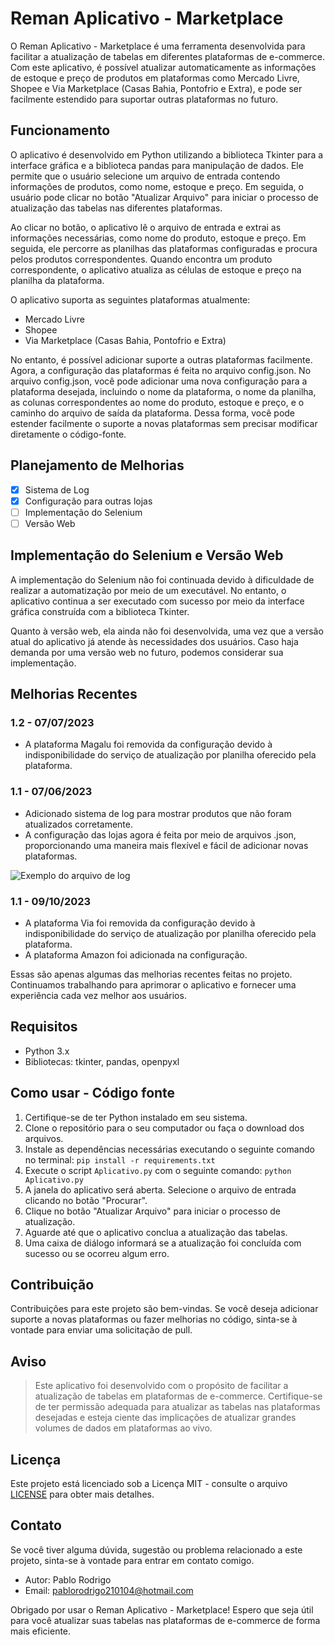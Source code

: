 # Reman Aplicativo - Marketplace

O Reman Aplicativo - Marketplace é uma ferramenta desenvolvida para facilitar a atualização de tabelas em diferentes plataformas de e-commerce. Com este aplicativo, é possível atualizar automaticamente as informações de estoque e preço de produtos em plataformas como Mercado Livre, Shopee e Via Marketplace (Casas Bahia, Pontofrio e Extra), e pode ser facilmente estendido para suportar outras plataformas no futuro.

## Funcionamento

O aplicativo é desenvolvido em Python utilizando a biblioteca Tkinter para a interface gráfica e a biblioteca pandas para manipulação de dados. Ele permite que o usuário selecione um arquivo de entrada contendo informações de produtos, como nome, estoque e preço. Em seguida, o usuário pode clicar no botão "Atualizar Arquivo" para iniciar o processo de atualização das tabelas nas diferentes plataformas.

Ao clicar no botão, o aplicativo lê o arquivo de entrada e extrai as informações necessárias, como nome do produto, estoque e preço. Em seguida, ele percorre as planilhas das plataformas configuradas e procura pelos produtos correspondentes. Quando encontra um produto correspondente, o aplicativo atualiza as células de estoque e preço na planilha da plataforma.

O aplicativo suporta as seguintes plataformas atualmente:
- Mercado Livre
- Shopee
- Via Marketplace (Casas Bahia, Pontofrio e Extra)

No entanto, é possível adicionar suporte a outras plataformas facilmente. Agora, a configuração das plataformas é feita no arquivo config.json. No arquivo config.json, você pode adicionar uma nova configuração para a plataforma desejada, incluindo o nome da plataforma, o nome da planilha, as colunas correspondentes ao nome do produto, estoque e preço, e o caminho do arquivo de saída da plataforma. Dessa forma, você pode estender facilmente o suporte a novas plataformas sem precisar modificar diretamente o código-fonte.

## Planejamento de Melhorias

- [x] Sistema de Log
- [x] Configuração para outras lojas
- [ ] Implementação do Selenium
- [ ] Versão Web

## Implementação do Selenium e Versão Web

A implementação do Selenium não foi continuada devido à dificuldade de realizar a automatização por meio de um executável. No entanto, o aplicativo continua a ser executado com sucesso por meio da interface gráfica construída com a biblioteca Tkinter.

Quanto à versão web, ela ainda não foi desenvolvida, uma vez que a versão atual do aplicativo já atende às necessidades dos usuários. Caso haja demanda por uma versão web no futuro, podemos considerar sua implementação.

## Melhorias Recentes

### 1.2 - 07/07/2023
- A plataforma Magalu foi removida da configuração devido à indisponibilidade do serviço de atualização por planilha oferecido pela plataforma.

### 1.1 - 07/06/2023
- Adicionado sistema de log para mostrar produtos que não foram atualizados corretamente.
- A configuração das lojas agora é feita por meio de arquivos .json, proporcionando uma maneira mais flexível e fácil de adicionar novas plataformas.

![Exemplo do arquivo de log](https://i.imgur.com/7yX76c0.png)

### 1.1 - 09/10/2023
- A plataforma Via foi removida da configuração devido à indisponibilidade do serviço de atualização por planilha oferecido pela plataforma.
- A plataforma Amazon foi adicionada na configuração.

Essas são apenas algumas das melhorias recentes feitas no projeto. Continuamos trabalhando para aprimorar o aplicativo e fornecer uma experiência cada vez melhor aos usuários.

## Requisitos

- Python 3.x
- Bibliotecas: tkinter, pandas, openpyxl

## Como usar - Código fonte

1. Certifique-se de ter Python instalado em seu sistema.
2. Clone o repositório para o seu computador ou faça o download dos arquivos.
3. Instale as dependências necessárias executando o seguinte comando no terminal:
   `pip install -r requirements.txt`
4. Execute o script `Aplicativo.py` com o seguinte comando:
   `python Aplicativo.py`
5. A janela do aplicativo será aberta. Selecione o arquivo de entrada clicando no botão "Procurar".
6. Clique no botão "Atualizar Arquivo" para iniciar o processo de atualização.
7. Aguarde até que o aplicativo conclua a atualização das tabelas.
8. Uma caixa de diálogo informará se a atualização foi concluída com sucesso ou se ocorreu algum erro.

## Contribuição

Contribuições para este projeto são bem-vindas. Se você deseja adicionar suporte a novas plataformas ou fazer melhorias no código, sinta-se à vontade para enviar uma solicitação de pull.

## Aviso

>Este aplicativo foi desenvolvido com o propósito de facilitar a atualização de tabelas em plataformas de e-commerce. Certifique-se de ter permissão adequada para atualizar as tabelas nas plataformas desejadas e esteja ciente das implicações de atualizar grandes volumes de dados em plataformas ao vivo.

## Licença

Este projeto está licenciado sob a Licença MIT - consulte o arquivo [LICENSE](LICENSE) para obter mais detalhes.

## Contato

Se você tiver alguma dúvida, sugestão ou problema relacionado a este projeto, sinta-se à vontade para entrar em contato comigo.

- Autor: Pablo Rodrigo
- Email: pablorodrigo210104@hotmail.com

Obrigado por usar o Reman Aplicativo - Marketplace! Espero que seja útil para você atualizar suas tabelas nas plataformas de e-commerce de forma mais eficiente.
